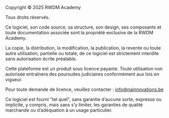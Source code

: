 Copyright © 2025 RWDM Academy

Tous droits réservés.

Ce logiciel, son code source, sa structure, son design, ses composants et toute documentation associée sont la propriété exclusive de la RWDM Academy.

La copie, la distribution, la modification, la publication, la revente ou toute autre utilisation, partielle ou totale, de ce logiciel est strictement interdite sans autorisation écrite préalable.

Cette plateforme est un produit sous licence payante. Toute utilisation non autorisée entraînera des poursuites judiciaires conformément aux lois en vigueur.

Pour toute demande de licence, veuillez contacter : info@nainnovations.be

Ce logiciel est fourni "tel quel", sans garantie d’aucune sorte, expresse ou implicite, y compris, mais sans s’y limiter, les garanties de qualité marchande ou d’adéquation à un usage particulier.

